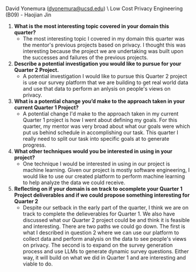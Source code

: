 David Yonemura (dyonemura@ucsd.edu) \\
Low Cost Privacy Engineering (B09) - Haojian Jin
1. **What is the most interesting topic covered in your domain this quarter?**
    - The most interesting topic I covered in my domain this quarter was the mentor's previous projects based on privacy. I thought this was interesting because the project we are undertaking was built upon the successes and failures of the previous projects.
2. **Describe a potential investigation you would like to pursue for your Quarter 2 Project.**
    - A potential investigation I would like to pursue this Quarter 2 project is use our survey platform that we are building to get real world data and use that data to perform an anlysis on people's views on privacy.
3. **What is a potential change you’d make to the approach taken in your current Quarter 1 Project?**
    - A potential change I'd make to the approach taken in my current Quarter 1 project is how I went about defining my goals. For this quarter, my mentor was very broad about what our goals were which put us behind schedule in accomplishing our task. This quarter I really need to split our task into specific goals at to generate progress.
4. **What other techniques would you be interested in using in your project?**
    - One technique I would be interested in using in our project is machine learning. Given our project is mostly software engineering, I would like to use our created platform to perform machine learning to help analyze the data we could receive. 
5. **Reflecting on if your domain is on track to ocomplete your Quarter 1 Project deliverables and if we could propose something interesting for Quarter 2**
    - Despite our setback in the early part of the quarter, I think we are on track to complete the delieverables for Quarter 1. We also have discussed what our Quarter 2 project could be and think it is feasible and interesting. There are two paths we could go down. The first is what I described in question 2 where we can use our platform to collect data and perform analysis on the data to see people's views on privacy. The second is to expand on the survey generation process and use LLMs to generate dynamic survey questions. Either way, it will build on what we did in Quarter 1 and are interesting and viable to do.